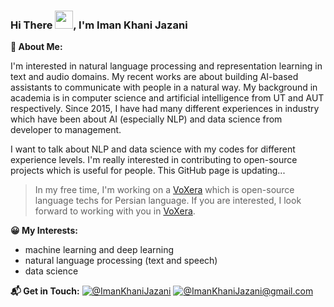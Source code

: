 ### Hi There <img src="https://github.com/TheDudeThatCode/TheDudeThatCode/blob/master/Assets/Hi.gif" width="29px">, I'm Iman Khani Jazani

**🔵 About Me:**

I'm interested in natural language processing and representation learning in text and audio domains. My recent works are about building AI-based assistants to communicate with people in a natural way. My background in academia is in computer science and artificial intelligence from UT and AUT respectively. Since 2015, I have had many different experiences in industry which have been about AI (especially NLP) and data science from developer to management.

I want to talk about NLP and data science with my codes for different experience levels. I'm really interested in contributing to open-source projects which is useful for people. This GitHub page is updating...  

> In my free time, I'm working on a [VoXera](https://github.com/VoXera) which is open-source language techs for Persian language. If you are interested, I look forward to working with you in [VoXera](https://github.com/VoXera). 

**😀 My Interests:**
- machine learning and deep learning
- natural language processing (text and speech)
- data science

**📬 Get in Touch:**
[![@ImanKhaniJazani](https://img.icons8.com/fluency/48/000000/linkedin.png "@ImanKhaniJazani")](https://www.linkedin.com/in/ImanKhaniJazani/) [![@ImanKhaniJazani@gmail.com](https://img.icons8.com/fluency/48/000000/apple-mail.png "@ImanKhaniJazani@gmail.com")](ImanKhaniJazani@gmail.com)

